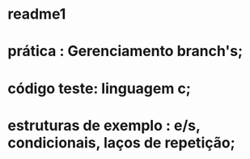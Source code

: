 # readme1
# prática : Gerenciamento branch's;
# código teste: linguagem c;
# estruturas de exemplo : e/s, condicionais, laços de repetição;
